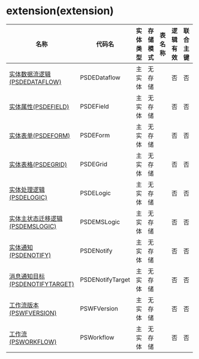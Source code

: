 # extension(extension) <!-- {docsify-ignore-all} -->



|    名称   | 代码名      |  实体类型   |  存储模式 |  表名称  |  逻辑有效   |  联合主键   |  主状态   |  权限控制  |  启用审计    |  备注  |
| --------  |------------| -----   |  --------|  --------|  --------|  -------- |  -------- | -------- | -------- |-------- |
|[实体数据流逻辑(PSDEDATAFLOW)](module/extension/PSDEDataflow)|PSDEDataflow|主实体|无存储||否|否|否|自控制|否||
|[实体属性(PSDEFIELD)](module/extension/PSDEField)|PSDEField|主实体|无存储||否|否|否|自控制|否||
|[实体表单(PSDEFORM)](module/extension/PSDEForm)|PSDEForm|主实体|无存储||否|否|否|自控制|否||
|[实体表格(PSDEGRID)](module/extension/PSDEGrid)|PSDEGrid|主实体|无存储||否|否|否|自控制|否||
|[实体处理逻辑(PSDELOGIC)](module/extension/PSDELogic)|PSDELogic|主实体|无存储||否|否|否|自控制|否||
|[实体主状态迁移逻辑(PSDEMSLOGIC)](module/extension/PSDEMSLogic)|PSDEMSLogic|主实体|无存储||否|否|否|自控制|否||
|[实体通知(PSDENOTIFY)](module/extension/PSDENotify)|PSDENotify|主实体|无存储||否|否|否|自控制|否||
|[消息通知目标(PSDENOTIFYTARGET)](module/extension/PSDENotifyTarget)|PSDENotifyTarget|主实体|无存储||否|否|否|自控制|否||
|[工作流版本(PSWFVERSION)](module/extension/PSWFVersion)|PSWFVersion|主实体|无存储||否|否|否|自控制|否||
|[工作流(PSWORKFLOW)](module/extension/PSWorkflow)|PSWorkflow|主实体|无存储||否|否|否|自控制|否||

